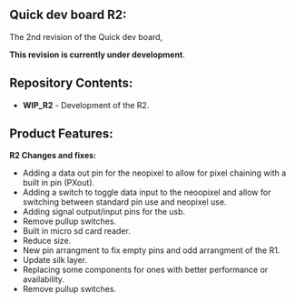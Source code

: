 Quick dev board R2:
-------------------
The 2nd revision of the Quick dev board,

 **This revision is currently under development**.

Repository Contents:
-------------------
* **WIP_R2** - Development of the R2.

Product Features:
----------------
**R2 Changes and fixes:**
 - Adding a data out pin for the neopixel to allow for pixel chaining with a built in pin (PXout).
 - Adding a switch to toggle data input to the neoopixel and allow for switching between standard pin use and neopixel use.
 - Adding signal output/input pins for the usb.
 - Remove pullup switches.
 - Built in micro sd card reader.
 - Reduce size.
 - New pin arrangment to fix empty pins and odd arrangment of the R1.
 - Update silk layer.
 - Replacing some components for ones with better performance or availability.
 - Remove pullup switches.
